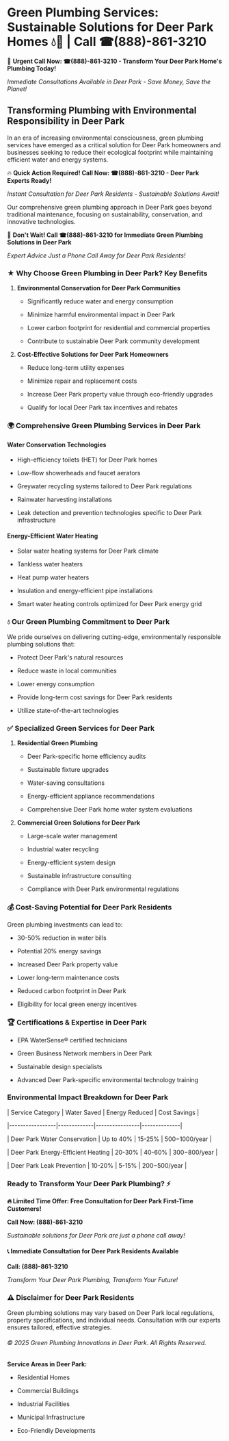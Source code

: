 # Green Plumbing Services: Sustainable Solutions for Deer Park Homes 💧🌿 | Call ☎(888)-861-3210

🚨 **Urgent Call Now: ☎(888)-861-3210 - Transform Your Deer Park Home's Plumbing Today!**
*Immediate Consultations Available in Deer Park - Save Money, Save the Planet!*

## Transforming Plumbing with Environmental Responsibility in Deer Park

In an era of increasing environmental consciousness, green plumbing services have emerged as a critical solution for Deer Park homeowners and businesses seeking to reduce their ecological footprint while maintaining efficient water and energy systems. 

🔥 **Quick Action Required! Call Now: ☎(888)-861-3210 - Deer Park Experts Ready!**
*Instant Consultation for Deer Park Residents - Sustainable Solutions Await!*

Our comprehensive green plumbing approach in Deer Park goes beyond traditional maintenance, focusing on sustainability, conservation, and innovative technologies.

🚨 **Don't Wait! Call ☎(888)-861-3210 for Immediate Green Plumbing Solutions in Deer Park**
*Expert Advice Just a Phone Call Away for Deer Park Residents!*

### ★ Why Choose Green Plumbing in Deer Park? Key Benefits

1. **Environmental Conservation for Deer Park Communities** 
   - Significantly reduce water and energy consumption
   - Minimize harmful environmental impact in Deer Park
   - Lower carbon footprint for residential and commercial properties
   - Contribute to sustainable Deer Park community development

2. **Cost-Effective Solutions for Deer Park Homeowners** 
   - Reduce long-term utility expenses
   - Minimize repair and replacement costs
   - Increase Deer Park property value through eco-friendly upgrades
   - Qualify for local Deer Park tax incentives and rebates

### 🌍 Comprehensive Green Plumbing Services in Deer Park

#### Water Conservation Technologies
- High-efficiency toilets (HET) for Deer Park homes
- Low-flow showerheads and faucet aerators
- Greywater recycling systems tailored to Deer Park regulations
- Rainwater harvesting installations
- Leak detection and prevention technologies specific to Deer Park infrastructure

#### Energy-Efficient Water Heating
- Solar water heating systems for Deer Park climate
- Tankless water heaters
- Heat pump water heaters
- Insulation and energy-efficient pipe installations
- Smart water heating controls optimized for Deer Park energy grid

### 💧 Our Green Plumbing Commitment to Deer Park

We pride ourselves on delivering cutting-edge, environmentally responsible plumbing solutions that:
- Protect Deer Park's natural resources
- Reduce waste in local communities
- Lower energy consumption
- Provide long-term cost savings for Deer Park residents
- Utilize state-of-the-art technologies

### ✅ Specialized Green Services for Deer Park

1. **Residential Green Plumbing**
   - Deer Park-specific home efficiency audits
   - Sustainable fixture upgrades
   - Water-saving consultations
   - Energy-efficient appliance recommendations
   - Comprehensive Deer Park home water system evaluations

2. **Commercial Green Solutions for Deer Park**
   - Large-scale water management
   - Industrial water recycling
   - Energy-efficient system design
   - Sustainable infrastructure consulting
   - Compliance with Deer Park environmental regulations

### 💰 Cost-Saving Potential for Deer Park Residents

Green plumbing investments can lead to:
- 30-50% reduction in water bills
- Potential 20% energy savings
- Increased Deer Park property value
- Lower long-term maintenance costs
- Reduced carbon footprint in Deer Park
- Eligibility for local green energy incentives

### 🏆 Certifications & Expertise in Deer Park

- EPA WaterSense® certified technicians
- Green Business Network members in Deer Park
- Sustainable design specialists
- Advanced Deer Park-specific environmental technology training

### Environmental Impact Breakdown for Deer Park

| Service Category | Water Saved | Energy Reduced | Cost Savings |
|-----------------|-------------|----------------|--------------|
| Deer Park Water Conservation | Up to 40% | 15-25% | $500-$1000/year |
| Deer Park Energy-Efficient Heating | 20-30% | 40-60% | $300-$800/year |
| Deer Park Leak Prevention | 10-20% | 5-15% | $200-$500/year |

### Ready to Transform Your Deer Park Plumbing? ⚡

**🔥 Limited Time Offer: Free Consultation for Deer Park First-Time Customers!**

**Call Now: (888)-861-3210**
*Sustainable solutions for Deer Park are just a phone call away!*

#### 📞 Immediate Consultation for Deer Park Residents Available

**Call: (888)-861-3210**
*Transform Your Deer Park Plumbing, Transform Your Future!*

### ⚠️ Disclaimer for Deer Park Residents

Green plumbing solutions may vary based on Deer Park local regulations, property specifications, and individual needs. Consultation with our experts ensures tailored, effective strategies.

###### © 2025 Green Plumbing Innovations in Deer Park. All Rights Reserved.

**Service Areas in Deer Park:** 
- Residential Homes
- Commercial Buildings
- Industrial Facilities
- Municipal Infrastructure
- Eco-Friendly Developments